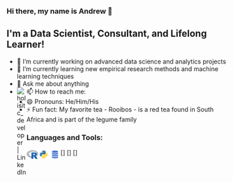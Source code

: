 ### Hi there, my name is Andrew 👋

## I'm a Data Scientist, Consultant, and Lifelong Learner!
- 🔭 I’m currently working on advanced data science and analytics projects
- 🌱 I’m currently learning new empirical research methods and machine learning techniques 
- 💬 Ask me about anything
- 📫 How to reach me: [<img align="left" alt="holisitc_developer | LinkedIn" width="22px" src="https://cdn.jsdelivr.net/npm/simple-icons@v3/icons/linkedin.svg" />][linkedin]
- 😄 Pronouns: He/Him/His
- ⚡ Fun fact: My favorite tea - Rooibos - is a red tea found in South Africa and is part of the legume family

### Languages and Tools:
[<img align="left" alt="python" width="26px" src="https://raw.githubusercontent.com/github/explore/80688e429a7d4ef2fca1e82350fe8e3517d3494d/topics/r/r.png" />]
[<img align="left" alt="python" width="26px" src="https://raw.githubusercontent.com/github/explore/80688e429a7d4ef2fca1e82350fe8e3517d3494d/topics/python/python.png" />]
[<img align="left" alt="SQL" width="26px" src="https://raw.githubusercontent.com/github/explore/80688e429a7d4ef2fca1e82350fe8e3517d3494d/topics/sql/sql.png" />]

[linkedin]: https://www.linkedin.com/in/borowick-andrew/
